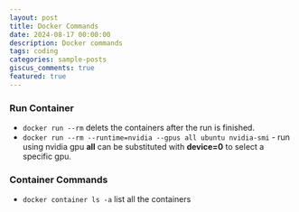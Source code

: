 ```yaml
---
layout: post
title: Docker Commands
date: 2024-08-17 00:00:00
description: Docker commands
tags: coding
categories: sample-posts
giscus_comments: true
featured: true
---
```


### Run Container
- `docker run --rm` delets the containers after the run is finished.
- `docker run --rm --runtime=nvidia --gpus all ubuntu nvidia-smi` - run using nvidia gpu **all** can be substituted with **device=0** to select a specific gpu.

### Container Commands
- `docker container ls -a` list all the containers